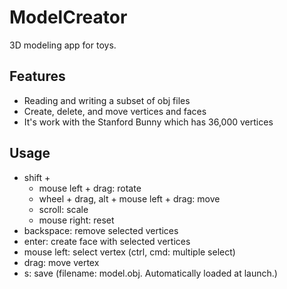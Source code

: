 # ModelCreator
3D modeling app for toys.

## Features
* Reading and writing a subset of obj files
* Create, delete, and move vertices and faces
* It's work with the Stanford Bunny which has 36,000 vertices

## Usage
* shift +
    * mouse left + drag: rotate
    * wheel + drag, alt + mouse left + drag: move
    * scroll: scale
    * mouse right: reset
* backspace: remove selected vertices
* enter: create face with selected vertices
* mouse left: select vertex (ctrl, cmd: multiple select)
* drag: move vertex
* s: save (filename: model.obj. Automatically loaded at launch.)
